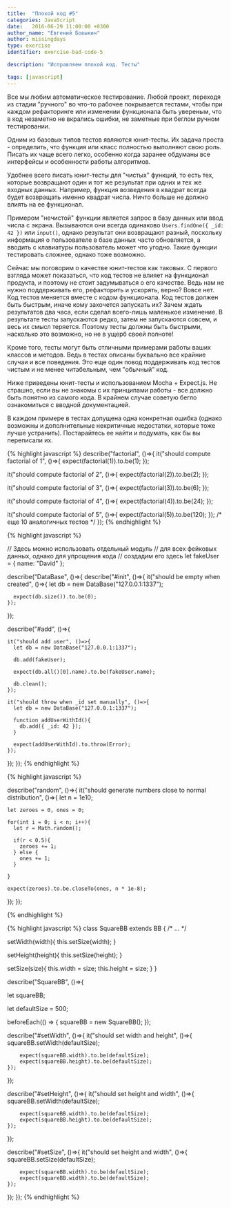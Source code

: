 ```yaml
---
title:  "Плохой код #5"
categories: JavaScript
date:   2016-06-29 11:00:00 +0300
author_name: "Евгений Бовыкин"
author: missingdays
type: exercise
identifier: exercise-bad-code-5

description: "Исправляем плохой код. Тесты"

tags: [javascript]
---
```


Все мы любим автоматическое тестирование. Любой проект, переходя из стадии "ручного" во что-то рабочее покрывается тестами, чтобы при каждом рефакторинге или изменении функционала быть увереным, что в код незаметно не вкрались ошибки, не заметные при беглом ручном тестировании. 

Одним из базовых типов тестов являются юнит-тесты. Их задача проста - определить, что функция или класс полностью выполняют свою роль. Писать их чаще всего легко, особенно когда заранее обдуманы все интерфейсы и особенности работы алгоритмов.

Удобнее всего писать юнит-тесты для "чистых" функций, то есть тех, которые возвращают один и тот же результат при одних и тех же входных данных. Например, функция возведения в квадрат всегда будет возвращать именно квадрат числа. Ничто больше не должно влиять на ее функционал. 

Примером "нечистой" функции является запрос в базу данных или ввод числа с экрана. Вызываются они всегда одинаково `Users.findOne({ _id: 42 })` или `input()`, однако результат они возвращают разный, поскольку информация о пользователе в базе данных часто обновляется, а вводить с клавиатуры пользователь может что угодно. Такие функции тестировать сложнее, однако тоже возможно.

Сейчас мы поговорим о качестве юнит-тестов как таковых. С первого взгляда может показаться, что код тестов не влияет на функционал продукта, и поэтому не стоит задумываться о его качестве. Ведь нам не нужно поддерживать его, рефакторить и ускорять, верно? Вовсе нет. Код тестов меняется вместе с кодом функционала. Код тестов должен быть быстрым, иначе кому захочется запускать их? Зачем ждать результатов два часа, если сделал всего-лишь маленькое изменение. В результате тесты запускаются редко, затем не запускаются совсем, и весь их смысл теряется. Поэтому тесты должны быть быстрыми, насколько это возможно, но не в ущерб своей полноте!

Кроме того, тесты могут быть отличными примерами работы ваших классов и методов. Ведь в тестах описаны буквально все крайние случаи и все поведения. Это еще один повод поддерживать код тестов чистым и не менее читабельным, чем "обычный" код.

Ниже приведены юнит-тесты и использованием Mocha + Expect.js. Не страшно, если вы не знакомы с их принципами работы - все должно быть понятно из самого кода. В крайнем случае советую бегло ознакомиться с вводной документацией.

В каждом примере в тестах допущена одна конкретная ошибка (однако возможны и дополнительные некритичные недостатки, которые тоже лучше устранить). Постарайтесь ее найти и подумать, как бы вы переписали их.

{% highlight javascript %}
describe("factorial", ()=>{
  it("should compute factorial of 1", ()=>{
    expect(factorial(1)).to.be(1);
  });

  it("should compute factorial of 2", ()=>{
    expect(factorial(2)).to.be(2);
  });

  it("should compute factorial of 3", ()=>{
    expect(factorial(3)).to.be(6);
  });

  it("should compute factorial of 4", ()=>{
    expect(factorial(4)).to.be(24);
  });

  it("should compute factorial of 5", ()=>{
    expect(factorial(5)).to.be(120);
  });
  /* еще 10 аналогичных тестов */
});
{% endhighlight %}

{% highlight javascript %}

// Здесь можно использовать отдельный модуль
// для всех фейковых данных, однако для упрощения кода
// создадим его здесь
let fakeUser = {
  name: "David"
};

describe("DataBase", ()=>{
  describe("#init", ()=>{
    it("should be empty when created", ()=>{
      let db = new DataBase("127.0.0.1:1337");

      expect(db.size()).to.be(0);
    });
  });

  describe("#add", ()=>{

    it("should add user", ()=>{
      let db = new DataBase("127.0.0.1:1337");

      db.add(fakeUser);

      expect(db.all()[0].name).to.be(fakeUser.name);

      db.clean();
    });

    it("should throw when _id set manually", ()=>{
      let db = new DataBase("127.0.0.1:1337");

      function addUserWithId(){
        db.add({ _id: 42 });     
      } 

      expect(addUserWithId).to.throw(Error);
    });

  });
});
{% endhighlight %}

{% highlight javascript %}

describe("random", ()=>{
  it("should generate numbers close to normal distribution", ()=>{
    let n = 1e10;

    let zeroes = 0, ones = 0;

    for(int i = 0; i < n; i++){
      let r = Math.random();

      if(r < 0.5){
        zeroes += 1;
      } else {
        ones += 1;
      }

    }

    expect(zeroes).to.be.closeTo(ones, n * 1e-8);
  });
});

{% endhighlight %}

{% highlight javascript %}
class SquareBB extends BB {
  /* ... */

  setWidth(width){
    this.setSize(width);
  }

  setHeight(height){
    this.setSize(height);
  }

  setSize(size){
    this.width = size;
    this.height = size;
  }
}

describe("SquareBB", ()=>{

  let squareBB;

  let defaultSize = 500;

  beforeEach(() => {
    squareBB = new SquareBB();
  });

  describe("#setWidth", ()=>{
    it("should set width and height", ()=>{
        squareBB.setWidth(defaultSize);

        expect(squareBB.width).to.be(defaultSize);
        expect(squareBB.height).to.be(defaultSize);
    });
  });

  describe("#setHeight", ()=>{
    it("should set height and width", ()=>{
        squareBB.setWidth(defaultSize);

        expect(squareBB.width).to.be(defaultSize);
        expect(squareBB.height).to.be(defaultSize);
    });
  });

  describe("#setSize", ()=>{
    it("should set height and width", ()=>{
        squareBB.setSize(defaultSize);

        expect(squareBB.width).to.be(defaultSize);
        expect(squareBB.width).to.be(defaultSize);
    });
  });
});
{% endhighlight %}
